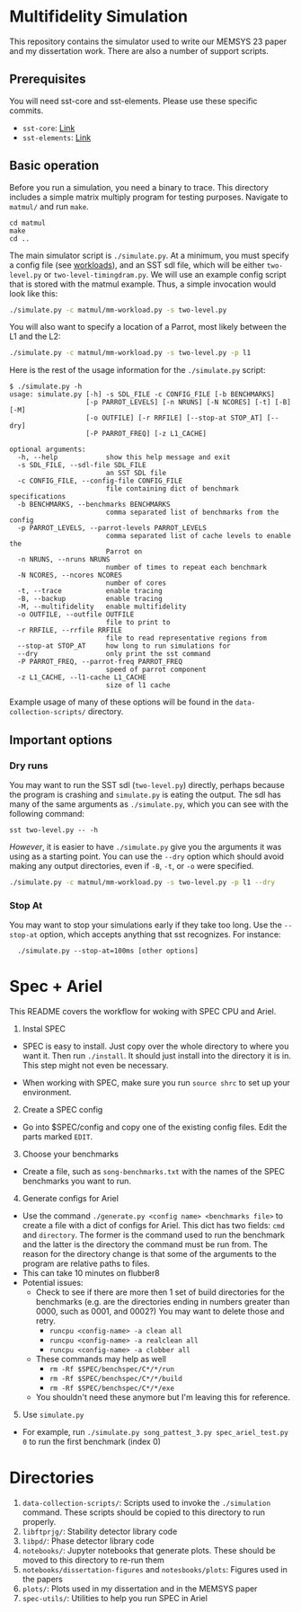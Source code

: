 # Multifidelity Simulation

This repository contains the simulator used to write our MEMSYS 23 paper and my dissertation work. There are also a number of support scripts. 
## Prerequisites

You will need sst-core and sst-elements. Please use these specific commits.
- `sst-core`: [Link](https://github.com/sstsimulator/sst-core/commit/e70e231f097c24c5f9d6b4ec5d1b3cd217a5f6a4)
- `sst-elements`: [Link](https://github.com/plavin/sst-elements/commit/4d3e1758ab1381fe450852a670cb50df9f7bca5e)
## Basic operation

Before you run a simulation, you need a binary to trace. This directory includes a simple matrix multiply program for testing purposes. Navigate to `matmul/` and run `make`. 

```
cd matmul
make
cd ..
```

The main simulator script is `./simulate.py`. At a minimum, you must specify a config file (see [workloads](https://github.com/plavin/spec-utils/tree/main/workloads)), and an SST sdl file, which will be either `two-level.py` or `two-level-timingdram.py`.
We will use an example config script that is stored with the matmul example.
Thus, a simple invocation would look like this:
```bash
./simulate.py -c matmul/mm-workload.py -s two-level.py
```

You will also want to specify a location of a Parrot, most likely between the L1 and the L2:
```bash
./simulate.py -c matmul/mm-workload.py -s two-level.py -p l1
```

Here is the rest of the usage information for the `./simulate.py` script:

```
$ ./simulate.py -h
usage: simulate.py [-h] -s SDL_FILE -c CONFIG_FILE [-b BENCHMARKS]
                   [-p PARROT_LEVELS] [-n NRUNS] [-N NCORES] [-t] [-B] [-M]
                   [-o OUTFILE] [-r RRFILE] [--stop-at STOP_AT] [--dry]
                   [-P PARROT_FREQ] [-z L1_CACHE]

optional arguments:
  -h, --help            show this help message and exit
  -s SDL_FILE, --sdl-file SDL_FILE
                        an SST SDL file
  -c CONFIG_FILE, --config-file CONFIG_FILE
                        file containing dict of benchmark specifications
  -b BENCHMARKS, --benchmarks BENCHMARKS
                        comma separated list of benchmarks from the config
  -p PARROT_LEVELS, --parrot-levels PARROT_LEVELS
                        comma separated list of cache levels to enable the
                        Parrot on
  -n NRUNS, --nruns NRUNS
                        number of times to repeat each benchmark
  -N NCORES, --ncores NCORES
                        number of cores
  -t, --trace           enable tracing
  -B, --backup          enable tracing
  -M, --multifidelity   enable multifidelity
  -o OUTFILE, --outfile OUTFILE
                        file to print to
  -r RRFILE, --rrfile RRFILE
                        file to read representative regions from
  --stop-at STOP_AT     how long to run simulations for
  --dry                 only print the sst command
  -P PARROT_FREQ, --parrot-freq PARROT_FREQ
                        speed of parrot component
  -z L1_CACHE, --l1-cache L1_CACHE
                        size of l1 cache
```

Example usage of many of these options will be found in the `data-collection-scripts/` directory.

## Important options

### Dry runs

You may want to run the SST sdl (`two-level.py`) directly, perhaps because the program is crashing and `simulate.py` is eating the output. The sdl has many of the same arguments as `./simulate.py`, which you can see with the following command:
```
sst two-level.py -- -h
```

_However_, it is easier to have `./simulate.py` give you the arguments it was using as a starting point. You can use the `--dry` option which should avoid making any output directories, even if `-B`, `-t`, or `-o` were specified.
```bash
./simulate.py -c matmul/mm-workload.py -s two-level.py -p l1 --dry
```

### Stop At

You may want to stop your simulations early if they take too long. Use the `--stop-at` option, which accepts anything that sst recognizes. For instance:
```
  ./simulate.py --stop-at=100ms [other options]
```


# Spec + Ariel

This README covers the workflow for woking with SPEC CPU and Ariel. 

1. Instal SPEC

  - SPEC is easy to install. Just copy over the whole directory to where you want it. Then run `./install`. It should just install into the directory it is in. This step might not even be necessary.

  - When working with SPEC, make sure you run `source shrc` to set up your environment. 

2. Create a SPEC config

  - Go into $SPEC/config and copy one of the existing config files. Edit the parts marked `EDIT`.

3. Choose your benchmarks

  - Create a file, such as `song-benchmarks.txt` with the names of the SPEC benchmarks you want to run.

4. Generate configs for Ariel

  - Use the command `./generate.py <config name> <benchmarks file>` to create a file with a dict of configs for Ariel. This dict has two fields: `cmd` and `directory`. The former is the command used to run the benchmark and the latter is the directory the command must be run from. The reason for the directory change is that some of the arguments to the program are relative paths to files. 
  - This can take 10 minutes on flubber8
  - Potential issues:
    - Check to see if there are more then 1 set of build directories for the benchmarks (e.g. are the directories ending in numbers greater than 0000, such as 0001, and 0002?) You may want to delete those and retry. 
      - `runcpu <config-name> -a clean all`
      - `runcpu <config-name> -a realclean all`
      - `runcpu <config-name> -a clobber all`
    - These commands may help as well
      - `rm -Rf $SPEC/benchspec/C*/*/run`
      - `rm -Rf $SPEC/benchspec/C*/*/build`
      - `rm -Rf $SPEC/benchspec/C*/*/exe`
    - You shouldn't need these anymore but I'm leaving this for reference.

5. Use `simulate.py`

  - For example, run `./simulate.py song_pattest_3.py spec_ariel_test.py 0` to run the first benchmark (index 0)

  
# Directories

1. `data-collection-scripts/`: Scripts used to invoke the `./simulation` command. These scripts should be copied to this directory to run properly.
2. `libftprjg/`: Stability detector library code
3. `libpd/`: Phase detector library code
4. `notebooks/`: Jupyter notebooks that generate plots. These should be moved to this directory to re-run them
5. `notebooks/dissertation-figures` and `notesbooks/plots`: Figures used in the papers
6. `plots/`: Plots used in my dissertation and in the MEMSYS paper
7. `spec-utils/`: Utilities to help you run SPEC in Ariel
